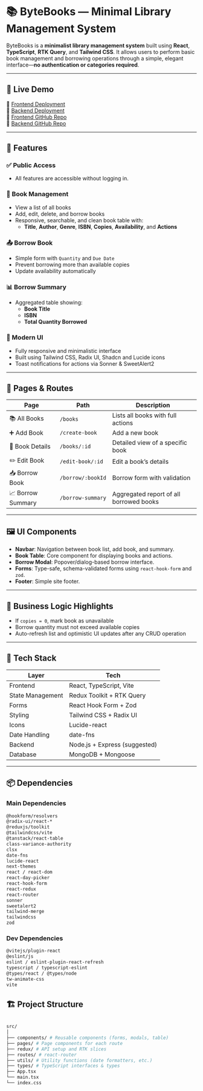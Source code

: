# 📚 ByteBooks — Minimal Library Management System

ByteBooks is a **minimalist library management system** built using **React**, **TypeScript**, **RTK Query**, and **Tailwind CSS**. It allows users to perform basic book management and borrowing operations through a simple, elegant interface—**no authentication or categories required**.

---

## 🚀 Live Demo

🔗 [Frontend Deployment]()  
🔗 [Backend Deployment](https://mongoose-assignment3-server.vercel.app/)  
🔗 [Frontend GitHub Repo](https://github.com/yeaminfoysal/ByteBooks-ClientSite)  
🔗 [Backend GitHub Repo](https://github.com/yeaminfoysal/Express_Mongoose_Assignment3)  

---

## 🧩 Features

### ✅ Public Access
- All features are accessible without logging in.

### 📘 Book Management
- View a list of all books
- Add, edit, delete, and borrow books
- Responsive, searchable, and clean book table with:
  - **Title**, **Author**, **Genre**, **ISBN**, **Copies**, **Availability**, and **Actions**

### 📤 Borrow Book
- Simple form with `Quantity` and `Due Date`
- Prevent borrowing more than available copies
- Update availability automatically

### 📊 Borrow Summary
- Aggregated table showing:
  - **Book Title**
  - **ISBN**
  - **Total Quantity Borrowed**

### 💅 Modern UI
- Fully responsive and minimalistic interface
- Built using Tailwind CSS, Radix UI, Shadcn and Lucide icons
- Toast notifications for actions via Sonner & SweetAlert2

---

## 🧱 Pages & Routes

| Page                | Path                | Description                                      |
|---------------------|---------------------|--------------------------------------------------|
| 📚 All Books        | `/books`            | Lists all books with full actions                |
| ➕ Add Book         | `/create-book`      | Add a new book                                   |
| 🧾 Book Details     | `/books/:id`        | Detailed view of a specific book                 |
| ✏️ Edit Book        | `/edit-book/:id`    | Edit a book’s details                            |
| 📥 Borrow Book      | `/borrow/:bookId`   | Borrow form with validation                      |
| 📈 Borrow Summary   | `/borrow-summary`   | Aggregated report of all borrowed books          |

---

## 🖼️ UI Components

- **Navbar**: Navigation between book list, add book, and summary.
- **Book Table**: Core component for displaying books and actions.
- **Borrow Modal**: Popover/dialog-based borrow interface.
- **Forms**: Type-safe, schema-validated forms using `react-hook-form` and `zod`.
- **Footer**: Simple site footer.

---

## 🧠 Business Logic Highlights

- If `copies = 0`, mark book as unavailable
- Borrow quantity must not exceed available copies
- Auto-refresh list and optimistic UI updates after any CRUD operation

---

## 🔧 Tech Stack

| Layer            | Tech                          |
|------------------|-------------------------------|
| Frontend         | React, TypeScript, Vite       |
| State Management | Redux Toolkit + RTK Query     |
| Forms            | React Hook Form + Zod         |
| Styling          | Tailwind CSS + Radix UI       |
| Icons            | Lucide-react                  |
| Date Handling    | date-fns                      |
| Backend          | Node.js + Express (suggested) |
| Database         | MongoDB + Mongoose            |

---

## 📦 Dependencies

### Main Dependencies
```bash
@hookform/resolvers
@radix-ui/react-*
@reduxjs/toolkit
@tailwindcss/vite
@tanstack/react-table
class-variance-authority
clsx
date-fns
lucide-react
next-themes
react / react-dom
react-day-picker
react-hook-form
react-redux
react-router
sonner
sweetalert2
tailwind-merge
tailwindcss
zod
```

### Dev Dependencies

```bash
@vitejs/plugin-react
@eslint/js
eslint / eslint-plugin-react-refresh
typescript / typescript-eslint
@types/react / @types/node
tw-animate-css
vite
```

## 🏗️ Project Structure

```bash

src/
│
├── components/ # Reusable components (forms, modals, table)
├── pages/ # Page components for each route
├── redux/ # API setup and RTK slices
├── routes/ # react-router
├── utils/ # Utility functions (date formatters, etc.)
├── types/ # TypeScript interfaces & types
├── App.tsx
└── main.tsx
└── index.css

```